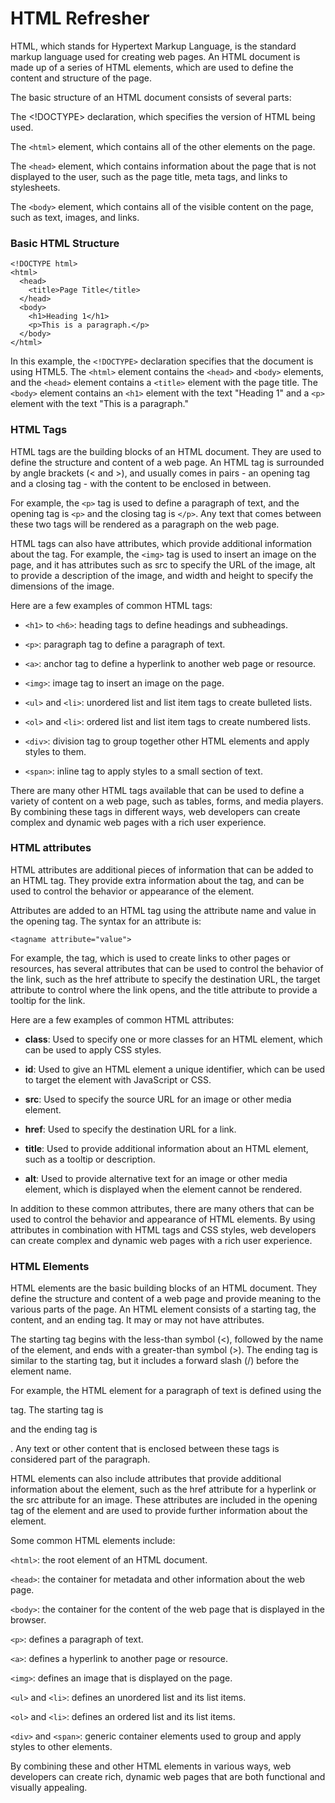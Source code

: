 # HTML Refresher
HTML, which stands for Hypertext Markup Language, is the standard markup language used for creating web pages. An HTML document is made up of a series of HTML elements, which are used to define the content and structure of the page.

The basic structure of an HTML document consists of several parts:

The <!DOCTYPE> declaration, which specifies the version of HTML being used.

The ```<html>``` element, which contains all of the other elements on the page.

The `<head>` element, which contains information about the page that is not displayed to the user, such as the page title, meta tags, and links to stylesheets.

The `<body>` element, which contains all of the visible content on the page, such as text, images, and links.


### Basic HTML Structure
```
<!DOCTYPE html>
<html>
  <head>
    <title>Page Title</title>
  </head>
  <body>
    <h1>Heading 1</h1>
    <p>This is a paragraph.</p>
  </body>
</html>

```
In this example, the `<!DOCTYPE>` declaration specifies that the document is using HTML5. The `<html>` element contains the `<head>` and `<body>` elements, and the `<head>` element contains a `<title>` element with the page title. The `<body>` element contains an `<h1>` element with the text "Heading 1" and a `<p>` element with the text "This is a paragraph."


### HTML Tags
HTML tags are the building blocks of an HTML document. They are used to define the structure and content of a web page. An HTML tag is surrounded by angle brackets (< and >), and usually comes in pairs - an opening tag and a closing tag - with the content to be enclosed in between.

For example, the `<p>` tag is used to define a paragraph of text, and the opening tag is `<p>` and the closing tag is `</p>`. Any text that comes between these two tags will be rendered as a paragraph on the web page.

HTML tags can also have attributes, which provide additional information about the tag. For example, the `<img>` tag is used to insert an image on the page, and it has attributes such as src to specify the URL of the image, alt to provide a description of the image, and width and height to specify the dimensions of the image.

Here are a few examples of common HTML tags:

- `<h1>` to `<h6>`: heading tags to define headings and subheadings.

- `<p>`: paragraph tag to define a paragraph of text.

- `<a>`: anchor tag to define a hyperlink to another web page or resource.

- `<img>`: image tag to insert an image on the page.

- `<ul>` and `<li>`: unordered list and list item tags to create bulleted lists.

- `<ol>` and `<li>`: ordered list and list item tags to create numbered lists.

- `<div>`: division tag to group together other HTML elements and apply styles to them.

- `<span>`: inline tag to apply styles to a small section of text.

There are many other HTML tags available that can be used to define a variety of content on a web page, such as tables, forms, and media players. By combining these tags in different ways, web developers can create complex and dynamic web pages with a rich user experience.


### HTML attributes

HTML attributes are additional pieces of information that can be added to an HTML tag. They provide extra information about the tag, and can be used to control the behavior or appearance of the element.

Attributes are added to an HTML tag using the attribute name and value in the opening tag. The syntax for an attribute is:

```
<tagname attribute="value">
```

For example, the <a> tag, which is used to create links to other pages or resources, has several attributes that can be used to control the behavior of the link, such as the href attribute to specify the destination URL, the target attribute to control where the link opens, and the title attribute to provide a tooltip for the link.

Here are a few examples of common HTML attributes:

- **class**: Used to specify one or more classes for an HTML element, which can be used to apply CSS styles.

- **id**: Used to give an HTML element a unique identifier, which can be used to target the element with JavaScript or CSS.

- **src**: Used to specify the source URL for an image or other media element.

- **href**: Used to specify the destination URL for a link.

- **title**: Used to provide additional information about an HTML element, such as a tooltip or description.

- **alt**: Used to provide alternative text for an image or other media element, which is displayed when the element cannot be rendered.

In addition to these common attributes, there are many others that can be used to control the behavior and appearance of HTML elements. By using attributes in combination with HTML tags and CSS styles, web developers can create complex and dynamic web pages with a rich user experience.


### HTML Elements

HTML elements are the basic building blocks of an HTML document. They define the structure and content of a web page and provide meaning to the various parts of the page. An HTML element consists of a starting tag, the content, and an ending tag. It may or may not have attributes.

The starting tag begins with the less-than symbol (<), followed by the name of the element, and ends with a greater-than symbol (>). The ending tag is similar to the starting tag, but it includes a forward slash (/) before the element name.

For example, the HTML element for a paragraph of text is defined using the <p> tag. The starting tag is <p> and the ending tag is </p>. Any text or other content that is enclosed between these tags is considered part of the paragraph.

HTML elements can also include attributes that provide additional information about the element, such as the href attribute for a hyperlink or the src attribute for an image. These attributes are included in the opening tag of the element and are used to provide further information about the element.

Some common HTML elements include:

`<html>`: the root element of an HTML document.

`<head>`: the container for metadata and other information about the web page.

`<body>`: the container for the content of the web page that is displayed in the browser.

`<p>`: defines a paragraph of text.

`<a>`: defines a hyperlink to another page or resource.

`<img>`: defines an image that is displayed on the page.

`<ul>` and `<li>`: defines an unordered list and its list items.

`<ol>` and `<li>`: defines an ordered list and its list items.

`<div>` and `<span>`: generic container elements used to group and apply styles to other elements.

By combining these and other HTML elements in various ways, web developers can create rich, dynamic web pages that are both functional and visually appealing.
